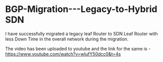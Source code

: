 # BGP-Migration---Legacy-to-Hybrid SDN
I have successfully migrated a legacy leaf Router to SDN Leaf Router with less Down Time in the overall network during the migration.

The video has been uploaded to youtube and the link for the same is - https://www.youtube.com/watch?v=wIufY50dcc0&t=4s



